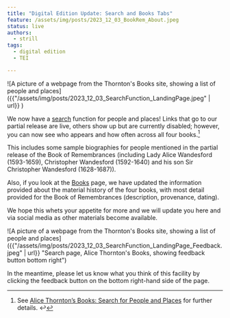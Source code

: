 ```yaml
---
title: "Digital Edition Update: Search and Books Tabs"
feature: /assets/img/posts/2023_12_03_BookRem_About.jpeg
status: live
authors:
  - strill
tags:
  - digital edition
  - TEI

---
```


![A picture of a webpage from the Thornton's Books site, showing a list of people and places]({{"/assets/img/posts/2023_12_03_SearchFunction_LandingPage.jpeg" | url}} )

We now have a [search](https://thornton.kdl.kcl.ac.uk/entities/) function for people and places! Links that go to our partial release are live, others show up but are currently disabled; however, you can now see who appears and how often across all four books.[^1] 

This includes some sample biographies for people mentioned in the partial release of the Book of Remembrances (including Lady Alice Wandesford (1593-1659), Christopher Wandesford (1592-1640) and his son Sir Christopher Wandesford (1628-1687)).

Also, if you look at the [Books](https://thornton.kdl.kcl.ac.uk/books/) page, we have updated the information provided about the material history of the four books, with most detail provided for the Book of Remembrances (description, provenance, dating).

We hope this whets your appetite for more and we will update you here and via social media as other materials become available.

![A picture of a webpage from the Thornton's Books site, showing a list of people and places]({{"/assets/img/posts/2023_12_03_SearchFunction_LandingPage_Feedback.jpeg" | url}} "Search page, Alice Thornton's Books, showing feedback button bottom right")

In the meantime, please let us know what you think of this facility by clicking the feedback button on the bottom right-hand side of the page.


[^1]: See [Alice Thornton’s Books: Search for People and Places](https://thornton.kdl.kcl.ac.uk/posts/blog/2023-12-04-search-function-blog/) for further details. ↩︎